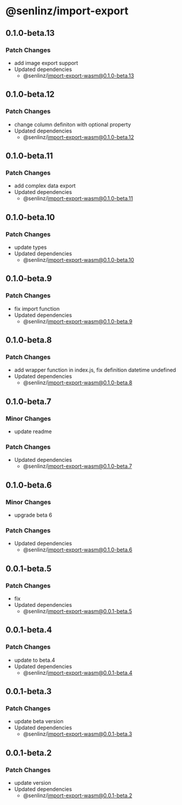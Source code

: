 # @senlinz/import-export

## 0.1.0-beta.13

### Patch Changes

- add image export support
- Updated dependencies
  - @senlinz/import-export-wasm@0.1.0-beta.13

## 0.1.0-beta.12

### Patch Changes

- change column definiton with optional property
- Updated dependencies
  - @senlinz/import-export-wasm@0.1.0-beta.12

## 0.1.0-beta.11

### Patch Changes

- add complex data export
- Updated dependencies
  - @senlinz/import-export-wasm@0.1.0-beta.11

## 0.1.0-beta.10

### Patch Changes

- update types
- Updated dependencies
  - @senlinz/import-export-wasm@0.1.0-beta.10

## 0.1.0-beta.9

### Patch Changes

- fix import function
- Updated dependencies
  - @senlinz/import-export-wasm@0.1.0-beta.9

## 0.1.0-beta.8

### Patch Changes

- add wrapper function in index.js, fix definition datetime undefined
- Updated dependencies
  - @senlinz/import-export-wasm@0.1.0-beta.8

## 0.1.0-beta.7

### Minor Changes

- update readme

### Patch Changes

- Updated dependencies
  - @senlinz/import-export-wasm@0.1.0-beta.7

## 0.1.0-beta.6

### Minor Changes

- upgrade beta 6

### Patch Changes

- Updated dependencies
  - @senlinz/import-export-wasm@0.1.0-beta.6

## 0.0.1-beta.5

### Patch Changes

- fix
- Updated dependencies
  - @senlinz/import-export-wasm@0.0.1-beta.5

## 0.0.1-beta.4

### Patch Changes

- update to beta.4
- Updated dependencies
  - @senlinz/import-export-wasm@0.0.1-beta.4

## 0.0.1-beta.3

### Patch Changes

- update beta version
- Updated dependencies
  - @senlinz/import-export-wasm@0.0.1-beta.3

## 0.0.1-beta.2

### Patch Changes

- update version
- Updated dependencies
  - @senlinz/import-export-wasm@0.0.1-beta.2
